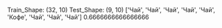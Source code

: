 Train_Shape:  (32, 10)
Test_Shape:  (9, 10)
['Чай', 'Чай', 'Чай', 'Чай', 'Чай', 'Кофе', 'Чай', 'Чай', 'Чай']
0.6666666666666666
